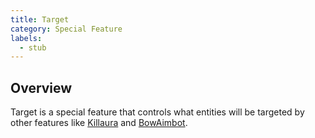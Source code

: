 ```yaml
---
title: Target
category: Special Feature
labels:
  - stub
---
```

## Overview
Target is a special feature that controls what entities will be targeted by other features like [Killaura](/wiki/Mods/Killaura/) and [BowAimbot](/wiki/Mods/BowAimbot/).
